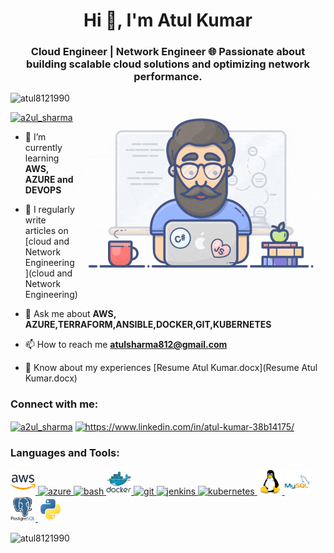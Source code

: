 <h1 align="center">Hi 👋, I'm Atul Kumar</h1>
<h3 align="center">Cloud Engineer | Network Engineer 🌐 Passionate about building scalable cloud solutions and optimizing network performance.</h3>
<img align="right"alt="cloud Engineering" width="400" src="https://raw.githubusercontent.com/dev-zubair/devzubair--33-api-examples/main/developer.gif">

<p align="left"> <img src="https://komarev.com/ghpvc/?username=atul8121990&label=Profile%20views&color=0e75b6&style=flat" alt="atul8121990" /> </p>

<p align="left"> <a href="https://twitter.com/a2ul_sharma" target="blank"><img src="https://img.shields.io/twitter/follow/a2ul_sharma?logo=twitter&style=for-the-badge" alt="a2ul_sharma" /></a> </p>

- 🌱 I’m currently learning **AWS, AZURE and DEVOPS**

- 📝 I regularly write articles on [cloud and Network Engineering](cloud and Network Engineering)

- 💬 Ask me about **AWS, AZURE,TERRAFORM,ANSIBLE,DOCKER,GIT,KUBERNETES**

- 📫 How to reach me **atulsharma812@gmail.com**

- 📄 Know about my experiences [Resume Atul Kumar.docx](Resume Atul Kumar.docx)

<h3 align="left">Connect with me:</h3>
<p align="left">
<a href="https://twitter.com/a2ul_sharma" target="blank"><img align="center" src="https://raw.githubusercontent.com/rahuldkjain/github-profile-readme-generator/master/src/images/icons/Social/twitter.svg" alt="a2ul_sharma" height="30" width="40" /></a>
<a href="https://linkedin.com/in/https://www.linkedin.com/in/atul-kumar-38b14175/" target="blank"><img align="center" src="https://raw.githubusercontent.com/rahuldkjain/github-profile-readme-generator/master/src/images/icons/Social/linked-in-alt.svg" alt="https://www.linkedin.com/in/atul-kumar-38b14175/" height="30" width="40" /></a>
</p>

<h3 align="left">Languages and Tools:</h3>
<p align="left"> <a href="https://aws.amazon.com" target="_blank" rel="noreferrer"> <img src="https://raw.githubusercontent.com/devicons/devicon/master/icons/amazonwebservices/amazonwebservices-original-wordmark.svg" alt="aws" width="40" height="40"/> </a> <a href="https://azure.microsoft.com/en-in/" target="_blank" rel="noreferrer"> <img src="https://www.vectorlogo.zone/logos/microsoft_azure/microsoft_azure-icon.svg" alt="azure" width="40" height="40"/> </a> <a href="https://www.gnu.org/software/bash/" target="_blank" rel="noreferrer"> <img src="https://www.vectorlogo.zone/logos/gnu_bash/gnu_bash-icon.svg" alt="bash" width="40" height="40"/> </a> <a href="https://www.docker.com/" target="_blank" rel="noreferrer"> <img src="https://raw.githubusercontent.com/devicons/devicon/master/icons/docker/docker-original-wordmark.svg" alt="docker" width="40" height="40"/> </a> <a href="https://git-scm.com/" target="_blank" rel="noreferrer"> <img src="https://www.vectorlogo.zone/logos/git-scm/git-scm-icon.svg" alt="git" width="40" height="40"/> </a> <a href="https://www.jenkins.io" target="_blank" rel="noreferrer"> <img src="https://www.vectorlogo.zone/logos/jenkins/jenkins-icon.svg" alt="jenkins" width="40" height="40"/> </a> <a href="https://kubernetes.io" target="_blank" rel="noreferrer"> <img src="https://www.vectorlogo.zone/logos/kubernetes/kubernetes-icon.svg" alt="kubernetes" width="40" height="40"/> </a> <a href="https://www.linux.org/" target="_blank" rel="noreferrer"> <img src="https://raw.githubusercontent.com/devicons/devicon/master/icons/linux/linux-original.svg" alt="linux" width="40" height="40"/> </a> <a href="https://www.mysql.com/" target="_blank" rel="noreferrer"> <img src="https://raw.githubusercontent.com/devicons/devicon/master/icons/mysql/mysql-original-wordmark.svg" alt="mysql" width="40" height="40"/> </a> <a href="https://www.postgresql.org" target="_blank" rel="noreferrer"> <img src="https://raw.githubusercontent.com/devicons/devicon/master/icons/postgresql/postgresql-original-wordmark.svg" alt="postgresql" width="40" height="40"/> </a> <a href="https://www.python.org" target="_blank" rel="noreferrer"> <img src="https://raw.githubusercontent.com/devicons/devicon/master/icons/python/python-original.svg" alt="python" width="40" height="40"/> </a> </p>

<p><img align="center" src="https://github-readme-stats.vercel.app/api/top-langs?username=atul8121990&show_icons=true&locale=en&layout=compact" alt="atul8121990" /></p>
